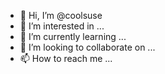 - 👋 Hi, I’m @coolsuse
- 👀 I’m interested in ...
- 🌱 I’m currently learning ...
- 💞️ I’m looking to collaborate on ...
- 📫 How to reach me ...

<!---
coolsuse/coolsuse is a ✨ special ✨ repository because its `README.md` (this file) appears on your GitHub profile.
You can click the Preview link to take a look at your changes.
--->
